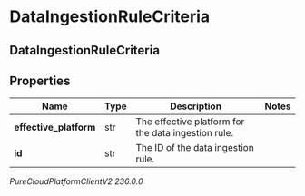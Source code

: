 # DataIngestionRuleCriteria

## DataIngestionRuleCriteria

## Properties

|Name | Type | Description | Notes|
|------------ | ------------- | ------------- | -------------|
| **effective_platform** | str | The effective platform for the data ingestion rule. | |
| **id** | str | The ID of the data ingestion rule. | |



_PureCloudPlatformClientV2 236.0.0_
